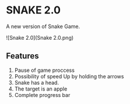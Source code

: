 # SNAKE 2.0

A new version of Snake Game.

![Snake 2.0](Snake 2.0.png)


## Features

1. Pause of game proccess
2. Possibility of speed Up by holding the arrows
3. Snake has a head.
4. The target is an apple
5. Complete progress bar